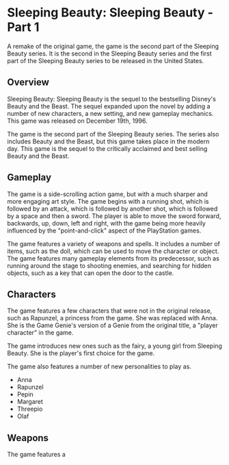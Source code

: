 # Sleeping Beauty: Sleeping Beauty - Part 1

A remake of the original game, the game is the second part of the Sleeping Beauty series. It is the second in the Sleeping Beauty series and the first part of the Sleeping Beauty series to be released in the United States.

## Overview

Sleeping Beauty: Sleeping Beauty is the sequel to the bestselling Disney's Beauty and the Beast. The sequel expanded upon the novel by adding a number of new characters, a new setting, and new gameplay mechanics. This game was released on December 19th, 1996.

The game is the second part of the Sleeping Beauty series. The series also includes Beauty and the Beast, but this game takes place in the modern day. This game is the sequel to the critically acclaimed and best selling Beauty and the Beast.

## Gameplay

The game is a side-scrolling action game, but with a much sharper and more engaging art style. The game begins with a running shot, which is followed by an attack, which is followed by another shot, which is followed by a space and then a sword. The player is able to move the sword forward, backwards, up, down, left and right, with the game being more heavily influenced by the "point-and-click" aspect of the PlayStation games.

The game features a variety of weapons and spells. It includes a number of items, such as the doll, which can be used to move the character or object. The game features many gameplay elements from its predecessor, such as running around the stage to shooting enemies, and searching for hidden objects, such as a key that can open the door to the castle.

## Characters

The game features a few characters that were not in the original release, such as Rapunzel, a princess from the game. She was replaced with Anna. She is the Game Genie's version of a Genie from the original title, a "player character" in the game.

The game introduces new ones such as the fairy, a young girl from Sleeping Beauty. She is the player's first choice for the game.

The game also features a number of new personalities to play as.

*   Anna
*   Rapunzel
*   Pepin
*   Margaret
*   Threepio
*   Olaf

## Weapons

The game features a